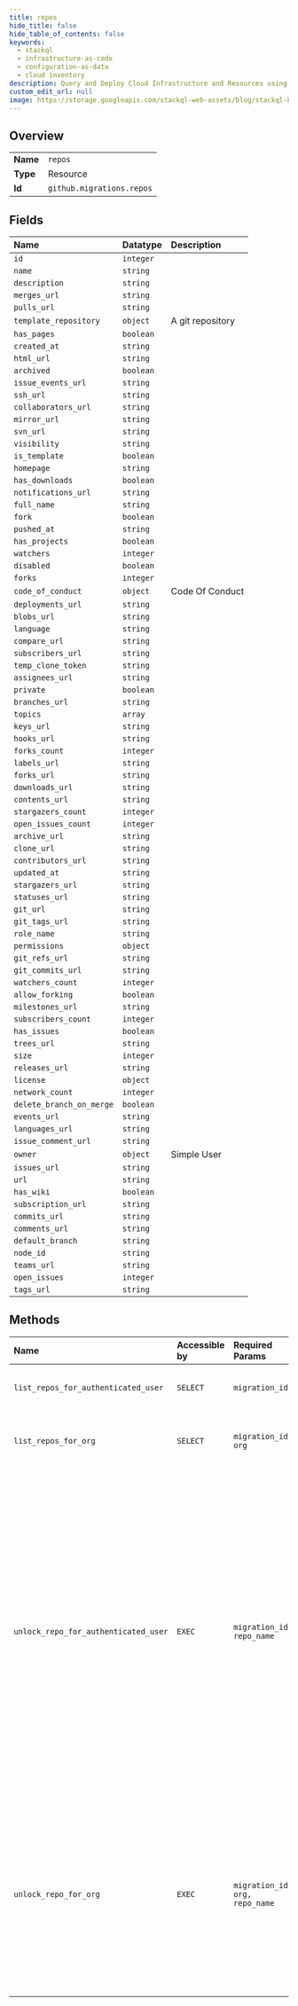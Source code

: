 ```yaml
---
title: repos
hide_title: false
hide_table_of_contents: false
keywords:
  - stackql
  - infrastructure-as-code
  - configuration-as-data
  - cloud inventory
description: Query and Deploy Cloud Infrastructure and Resources using SQL
custom_edit_url: null
image: https://storage.googleapis.com/stackql-web-assets/blog/stackql-blog-post-featured-image.png
---
```

  
    

## Overview
<table><tbody>
<tr><td><b>Name</b></td><td><code>repos</code></td></tr>
<tr><td><b>Type</b></td><td>Resource</td></tr>
<tr><td><b>Id</b></td><td><code>github.migrations.repos</code></td></tr>
</tbody></table>

## Fields
| Name | Datatype | Description |
|:-----|:---------|:------------|
| `id` | `integer` |  |
| `name` | `string` |  |
| `description` | `string` |  |
| `merges_url` | `string` |  |
| `pulls_url` | `string` |  |
| `template_repository` | `object` | A git repository |
| `has_pages` | `boolean` |  |
| `created_at` | `string` |  |
| `html_url` | `string` |  |
| `archived` | `boolean` |  |
| `issue_events_url` | `string` |  |
| `ssh_url` | `string` |  |
| `collaborators_url` | `string` |  |
| `mirror_url` | `string` |  |
| `svn_url` | `string` |  |
| `visibility` | `string` |  |
| `is_template` | `boolean` |  |
| `homepage` | `string` |  |
| `has_downloads` | `boolean` |  |
| `notifications_url` | `string` |  |
| `full_name` | `string` |  |
| `fork` | `boolean` |  |
| `pushed_at` | `string` |  |
| `has_projects` | `boolean` |  |
| `watchers` | `integer` |  |
| `disabled` | `boolean` |  |
| `forks` | `integer` |  |
| `code_of_conduct` | `object` | Code Of Conduct |
| `deployments_url` | `string` |  |
| `blobs_url` | `string` |  |
| `language` | `string` |  |
| `compare_url` | `string` |  |
| `subscribers_url` | `string` |  |
| `temp_clone_token` | `string` |  |
| `assignees_url` | `string` |  |
| `private` | `boolean` |  |
| `branches_url` | `string` |  |
| `topics` | `array` |  |
| `keys_url` | `string` |  |
| `hooks_url` | `string` |  |
| `forks_count` | `integer` |  |
| `labels_url` | `string` |  |
| `forks_url` | `string` |  |
| `downloads_url` | `string` |  |
| `contents_url` | `string` |  |
| `stargazers_count` | `integer` |  |
| `open_issues_count` | `integer` |  |
| `archive_url` | `string` |  |
| `clone_url` | `string` |  |
| `contributors_url` | `string` |  |
| `updated_at` | `string` |  |
| `stargazers_url` | `string` |  |
| `statuses_url` | `string` |  |
| `git_url` | `string` |  |
| `git_tags_url` | `string` |  |
| `role_name` | `string` |  |
| `permissions` | `object` |  |
| `git_refs_url` | `string` |  |
| `git_commits_url` | `string` |  |
| `watchers_count` | `integer` |  |
| `allow_forking` | `boolean` |  |
| `milestones_url` | `string` |  |
| `subscribers_count` | `integer` |  |
| `has_issues` | `boolean` |  |
| `trees_url` | `string` |  |
| `size` | `integer` |  |
| `releases_url` | `string` |  |
| `license` | `object` |  |
| `network_count` | `integer` |  |
| `delete_branch_on_merge` | `boolean` |  |
| `events_url` | `string` |  |
| `languages_url` | `string` |  |
| `issue_comment_url` | `string` |  |
| `owner` | `object` | Simple User |
| `issues_url` | `string` |  |
| `url` | `string` |  |
| `has_wiki` | `boolean` |  |
| `subscription_url` | `string` |  |
| `commits_url` | `string` |  |
| `comments_url` | `string` |  |
| `default_branch` | `string` |  |
| `node_id` | `string` |  |
| `teams_url` | `string` |  |
| `open_issues` | `integer` |  |
| `tags_url` | `string` |  |
## Methods
| Name | Accessible by | Required Params | Description |
|:-----|:--------------|:----------------|:------------|
| `list_repos_for_authenticated_user` | `SELECT` | `migration_id` | Lists all the repositories for this user migration. |
| `list_repos_for_org` | `SELECT` | `migration_id, org` | List all the repositories for this organization migration. |
| `unlock_repo_for_authenticated_user` | `EXEC` | `migration_id, repo_name` | Unlocks a repository. You can lock repositories when you [start a user migration](https://docs.github.com/rest/reference/migrations#start-a-user-migration). Once the migration is complete you can unlock each repository to begin using it again or [delete the repository](https://docs.github.com/rest/reference/repos#delete-a-repository) if you no longer need the source data. Returns a status of `404 Not Found` if the repository is not locked. |
| `unlock_repo_for_org` | `EXEC` | `migration_id, org, repo_name` | Unlocks a repository that was locked for migration. You should unlock each migrated repository and [delete them](https://docs.github.com/rest/reference/repos#delete-a-repository) when the migration is complete and you no longer need the source data. |
